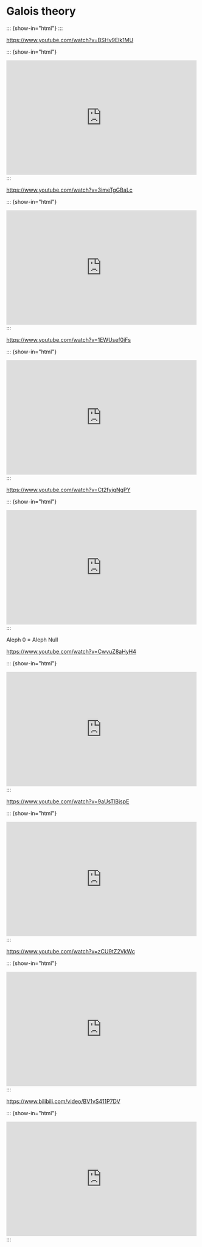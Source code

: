 # Galois theory

::: {show-in="html"}
<object data="202406070931-ListOfTheorem.pdf" type="application/pdf" width="100%" height=1050></object>
:::


https://www.youtube.com/watch?v=BSHv9Elk1MU

::: {show-in="html"}
<iframe width=500 height=300 frameborder="0" allowfullscreen src="https://www.youtube.com/embed/BSHv9Elk1MU"></iframe>
:::

https://www.youtube.com/watch?v=3imeTgGBaLc

::: {show-in="html"}
<iframe width=500 height=300 frameborder="0" allowfullscreen src="https://www.youtube.com/embed/3imeTgGBaLc"></iframe>
:::

https://www.youtube.com/watch?v=1EWUsef0iFs

::: {show-in="html"}
<iframe width=500 height=300 frameborder="0" allowfullscreen src="https://www.youtube.com/embed/1EWUsef0iFs"></iframe>
:::

https://www.youtube.com/watch?v=Ct2fyigNgPY

::: {show-in="html"}
<iframe width=500 height=300 frameborder="0" allowfullscreen src="https://www.youtube.com/embed/Ct2fyigNgPY"></iframe>
:::

Aleph 0 = Aleph Null

https://www.youtube.com/watch?v=CwvuZ8aHyH4

::: {show-in="html"}
<iframe width=500 height=300 frameborder="0" allowfullscreen src="https://www.youtube.com/embed/CwvuZ8aHyH4"></iframe>
:::

https://www.youtube.com/watch?v=9aUsTlBjspE

::: {show-in="html"}
<iframe width=500 height=300 frameborder="0" allowfullscreen src="https://www.youtube.com/embed/9aUsTlBjspE"></iframe>
:::

https://www.youtube.com/watch?v=zCU9tZ2VkWc

::: {show-in="html"}
<iframe width=500 height=300 frameborder="0" allowfullscreen src="https://www.youtube.com/embed/zCU9tZ2VkWc"></iframe>
:::

https://www.bilibili.com/video/BV1vS411P7DV

::: {show-in="html"}
<iframe width=500 height=300 frameborder="0" allowfullscreen src="https://player.bilibili.com/player.html?bvid=BV1vS411P7DV&autoplay=0"></iframe>
:::
